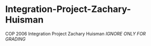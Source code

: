 # Integration-Project-Zachary-Huisman
COP 2006 Integration Project Zachary Huisman *IGNORE ONLY FOR GRADING*
